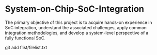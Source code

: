 # System-on-Chip-SoC-Integration
The primary objective of this project is to acquire hands-on experience in SoC integration, understand the associated challenges, apply common integration methodologies, and develop a system-level perspective of a fully functional SoC.

git add flist/filelist.txt
